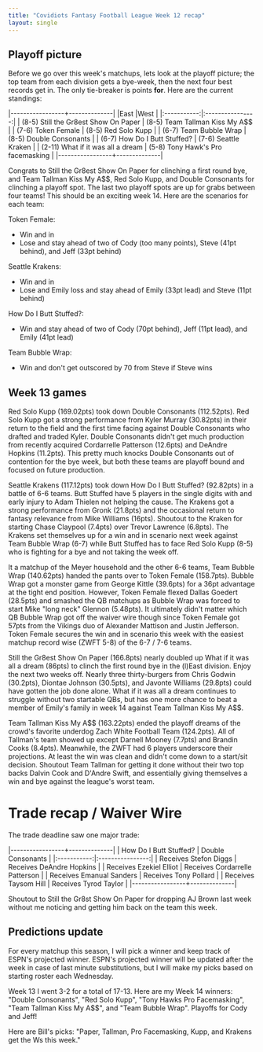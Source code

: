 ```yaml
---
title: "Covidiots Fantasy Football League Week 12 recap"
layout: single
---
```


## Playoff picture

Before we go over this week's matchups, lets look at the playoff picture; the top team from each division gets a bye-week, then the next four best records get in. The only tie-breaker is points **for**. Here are the current standings:

|-----------------+--------------|
|East |West |
|:-----------:|:----------------:|
| (8-5) Still the Gr8est Show On Paper | (8-5) Team Tallman Kiss My A$$ |
| (7-6) Token Female | (8-5) Red Solo Kupp |
| (6-7) Team Bubble Wrap | (8-5) Double Consonants |
| (6-7) How Do I Butt Stuffed? | (7-6) Seattle Kraken |
| (2-11) What if it was all a dream | (5-8) Tony Hawk's Pro facemasking |
|-----------------+--------------|

Congrats to Still the Gr8est Show On Paper for clinching a first round bye, and Team Tallman Kiss My A$$, Red Solo Kupp, and Double Consonants for clinching a playoff spot. The last two playoff spots are up for grabs between four teams! This should be an exciting week 14. Here are the scenarios for each team:

Token Female:
- Win and in
- Lose and stay ahead of two of Cody (too many points), Steve (41pt behind), and Jeff (33pt behind)

Seattle Krakens:
- Win and in
- Lose and Emily loss and stay ahead of Emily (33pt lead) and Steve (11pt behind)

How Do I Butt Stuffed?:
- Win and stay ahead of two of Cody (70pt behind), Jeff (11pt lead), and Emily (41pt lead)

Team Bubble Wrap:
- Win and don't get outscored by 70 from Steve if Steve wins

## Week 13 games

Red Solo Kupp (169.02pts) took down Double Consonants (112.52pts). Red Solo Kupp got a strong performance from Kyler Murray (30.82pts) in their return to the field and the first time facing against Double Consonants who drafted and traded Kyler. Double Consonants didn't get much production from recently acquired Cordarrelle Patterson (12.6pts) and DeAndre Hopkins (11.2pts). This pretty much knocks Double Consonants out of contention for the bye week, but both these teams are playoff bound and focused on future production.

Seattle Krakens (117.12pts) took down How Do I Butt Stuffed? (92.82pts) in a battle of 6-6 teams. Butt Stuffed have 5 players in the single digits with and early injury to Adam Thielen not helping the cause. The Krakens got a strong performance from Gronk (21.8pts) and the occasional return to fantasy relevance from Mike Williams (16pts). Shoutout to the Kraken for starting Chase Claypool (7.4pts) over Trevor Lawrence (6.8pts). The Krakens set themselves up for a win and in scenario next week against Team Bubble Wrap (6-7) while Butt Stuffed has to face Red Solo Kupp (8-5) who is fighting for a bye and not taking the week off.

It a matchup of the Meyer household and the other 6-6 teams, Team Bubble Wrap (140.62pts) handed the pants over to Token Female (158.7pts). Bubble Wrap got a monster game from George Kittle (39.6pts) for a 36pt advantage at the tight end position. However, Token Female flexed Dallas Goedert (28.5pts) and smashed the QB matchups as Bubble Wrap was forced to start Mike "long neck" Glennon (5.48pts). It ultimately didn't matter which QB Bubble Wrap got off the waiver wire though since Token Female got 57pts from the Vikings duo of Alexander Mattison and Justin Jefferson. Token Female secures the win and in scenario this week with the easiest matchup record wise (ZWFT 5-8) of the 6-7 / 7-6 teams.

Still the Gr8est Show On Paper (166.8pts) nearly doubled up What if it was all a dream (86pts) to clinch the first round bye in the (l)East division. Enjoy the next two weeks off. Nearly three thirty-burgers from Chris Godwin (30.2pts), Diontae Johnson (30.5pts), and Javonte Williams (29.8pts) could have gotten the job done alone. What if it was all a dream continues to struggle without two startable QBs, but has one more chance to beat a member of Emily's family in week 14 against Team Tallman Kiss My A$$. 

Team Tallman Kiss My A$$ (163.22pts) ended the playoff dreams of the crowd's favorite underdog Zach White Football Team (124.2pts). All of Tallman's team showed up except Darnell Mooney (7.7pts) and Brandin Cooks (8.4pts). Meanwhile, the ZWFT had 6 players underscore their projections. At least the win was clean and didn't come down to a start/sit decision. Shoutout Team Tallman for getting it done without their two top backs Dalvin Cook and D'Andre Swift, and essentially giving themselves a win and bye against the league's worst team.

# Trade recap / Waiver Wire

The trade deadline saw one major trade:

|-----------------+--------------|
| How Do I Butt Stuffed? | Double Consonants |
|:-----------:|:----------------:|
| Receives Stefon Diggs | Receives DeAndre Hopkins |
| Receives Ezekiel Elliot | Receives Cordarrelle Patterson |
| Receives Emanual Sanders | Receives Tony Pollard |
| Receives Taysom Hill | Receives Tyrod Taylor |
|-----------------+--------------|

Shoutout to Still the Gr8st Show On Paper for dropping AJ Brown last week without me noticing and getting him back on the team this week.

## Predictions update
For every matchup this season, I will pick a winner and keep track of ESPN's projected winner. ESPN's projected winner will be updated after the week in case of last minute substitutions, but I will make my picks based on starting roster each Wednesday.

Week 13 I went 3-2 for a total of 17-13. Here are my Week 14 winners:
"Double Consonants", "Red Solo Kupp", "Tony Hawks Pro Facemasking", "Team Tallman Kiss My A$$", and "Team Bubble Wrap". Playoffs for Cody and Jeff!

Here are Bill's picks: "Paper, Tallman, Pro Facemasking, Kupp, and Krakens get the Ws this week."
